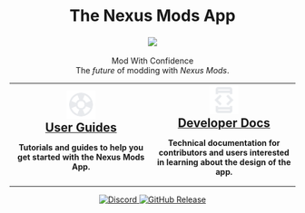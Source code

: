 <div align="center">
	<h1>The Nexus Mods App</h1>
	<img src="./Nexus/Images/Nexus-Icon.png" width="150" align="center" />
	<br/> <br/>
    Mod With Confidence
    <br/>
    The <i>future</i> of modding with <i>Nexus Mods</i>. 
</div>

<div align="center">
    <table style="width: 100%">
        <tbody>
            <tr>
                <th style="text-align: center; border: .05rem solid var(--md-typeset-table-color); width: 50%; vertical-align: middle">
                    <a href="./users/">
                    <div><img src="./images/support.svg" style="width: 50px; height: 50px" /></div>
                    <span style="font-size: 1.5em;">
                        User Guides
                    </span>
                    </a>
                    <p>Tutorials and guides to help you get started with the Nexus Mods App.</p>
                </th>
                <th style="text-align: center; border: .05rem solid var(--md-typeset-table-color); width: 50%; vertical-align: middle">
                    <a href="./developers/">
                    <div><img src="./images/developer_mode.svg" style="width: 50px; height: 50px" /></div>
                    <span style="font-size: 1.5em;">
                        Developer Docs
                    </span>
                    </a>
                    <p>Technical documentation for contributors and users interested in learning about the design of the app.</p>
                </th>
            </tr>
        </tbody>
    </table>
</div>

<div align="center">
    <a href="https://discord.gg/ReWTxb93jS" target="_blank">
        <img src="https://img.shields.io/discord/1134149061080002713?logo=discord&logoColor=white&color=7289da" alt="Discord">
    </a>
    <a href="https://github.com/Nexus-Mods/NexusMods.App/releases/latest">
        <img alt="GitHub Release" src="https://img.shields.io/github/v/release/nexus-mods/nexusmods.app?include_prereleases&sort=semver&display_name=release">
    </a> 
</div>

